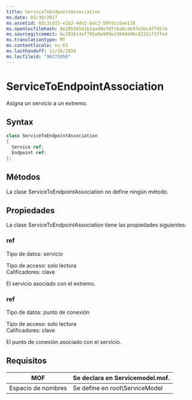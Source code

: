 ```yaml
---
title: ServiceToEndpointAssociation
ms.date: 03/30/2017
ms.assetid: 03c3cd15-e1b2-4dc2-bdc2-59fdccdae110
ms.openlocfilehash: 6e20556541b1aa48e7dfc6a8cde97e1bc477457e
ms.sourcegitcommit: bc293b14af795e0e999e3304dd40c0222cf2ffe4
ms.translationtype: MT
ms.contentlocale: es-ES
ms.lasthandoff: 11/26/2020
ms.locfileid: "96273950"
---
```

# <a name="servicetoendpointassociation"></a>ServiceToEndpointAssociation

Asigna un servicio a un extremo.  
  
## <a name="syntax"></a>Syntax  
  
```csharp
class ServiceToEndpointAssociation  
{  
  Service ref;  
  Endpoint ref;  
};  
```  
  
## <a name="methods"></a>Métodos  

 La clase ServiceToEndpointAssociation no define ningún método.  
  
## <a name="properties"></a>Propiedades  

 La clase ServiceToEndpointAssociation tiene las propiedades siguientes:  
  
### <a name="ref"></a>ref  

 Tipo de datos: servicio  
  
 Tipo de acceso: solo lectura  
Calificadores: clave  
  
 El servicio asociado con el extremo.  
  
### <a name="ref"></a>ref  

 Tipo de datos: punto de conexión  
  
 Tipo de acceso: solo lectura  
Calificadores: clave  
  
 El punto de conexión asociado con el servicio.  
  
## <a name="requirements"></a>Requisitos  
  
|MOF|Se declara en Servicemodel.mof.|  
|---------|-----------------------------------|  
|Espacio de nombres|Se define en root\ServiceModel|

